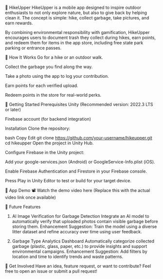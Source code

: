 🌲 HikeUpper
HikeUpper is a mobile app designed to inspire outdoor enthusiasts to not only explore nature, but also to give back by helping clean it. The concept is simple: hike, collect garbage, take pictures, and earn rewards.

By combining environmental responsibility with gamification, HikeUpper encourages users to document trash they collect during hikes, earn points, and redeem them for items in the app store, including free state park parking or entrance passes.

📸 How It Works
Go for a hike or an outdoor walk.

Collect the garbage you find along the way.

Take a photo using the app to log your contribution.

Earn points for each verified upload.

Redeem points in the store for real-world perks.

🚀 Getting Started
Prerequisites
Unity (Recommended version: 2022.3 LTS or later)

Firebase account (for backend integration)

Installation
Clone the repository:

bash
Copy
Edit
git clone https://github.com/your-username/hikeupper.git
cd hikeupper
Open the project in Unity Hub.

Configure Firebase in the Unity project:

Add your google-services.json (Android) or GoogleService-Info.plist (iOS).

Enable Firebase Authentication and Firestore in your Firebase console.

Press Play in Unity Editor to test or build for your target device.

🎥 App Demo
📽️ Watch the demo video here
(Replace this with the actual video link once available)

🔮 Future Features
1. AI Image Verification for Garbage Detection
Integrate an AI model to automatically verify that uploaded photos contain visible garbage before storing them.
Enhancement Suggestion:
Train the model using a diverse litter dataset and refine accuracy over time using user feedback.

2. Garbage Type Analytics Dashboard
Automatically categorize collected garbage (plastic, glass, paper, etc.) to provide insights and support environmental campaigns.
Enhancement Suggestion:
Add filters by location and time to identify trends and waste patterns.

💚 Get Involved
Have an idea, feature request, or want to contribute? Feel free to open an issue or submit a pull request!
